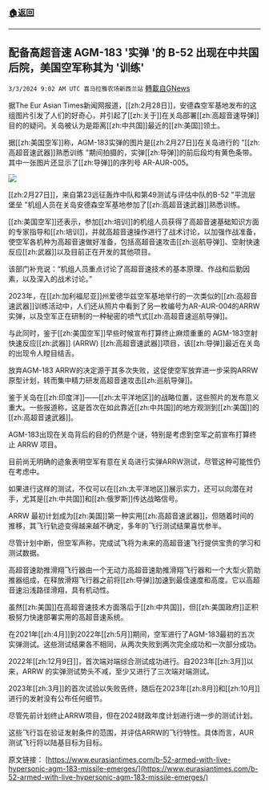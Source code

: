 ###  [:house:返回](README.md)
---


## 配备高超音速 AGM-183 '实弹 '的 B-52 出现在中共国后院，美国空军称其为 '训练'
`3/3/2024 9:02 AM UTC 喜马拉雅农场新西兰站` [轉載自GNews](https://gnews.org/articles/2360587)

据The Eur Asian Times新闻网报道，[[zh:2月28日]]，安德森空军基地发布的这组图片引发了人们的好奇心，并引起了[[zh:关于]]在关岛部署[[zh:高超音速导弹]]目的的疑问。关岛被认为是距离[[zh:中共国]]最近的[[zh:美国]]领土。

据[[zh:美国空军]]称，AGM-183实弹的图片是[[zh:2月27日]]在关岛进行的 "[[zh:高超音速武器]]熟悉训练 "期间拍摄的，实弹[[zh:导弹]]的前后段均有黄色条带。其中一张图片还显示了[[zh:导弹]]的序列号 AR-AUR-005。

![](ipfs://QmQLNUDNcBhTVUrQAou3sPdx3p96sKPxfxcf5ZSZPbeMN2?.png)


[[zh:2月27日]]，来自第23远征轰炸中队和第49测试与评估中队的B-52 "平流层堡垒 "机组人员在关岛安德森空军基地参加了[[zh:高超音速武器]]熟悉训练。

[[zh:美国空军]]还表示，参加[[zh:培训]]的机组人员获得了高超音速基础知识方面的专家指导和[[zh:培训]]，并就高超音速操作进行了战术讨论，以加强作战准备，使空军各机种为高超音速做好准备，包括高超音速攻击[[zh:巡航导弹]]、空射快速反应[[zh:武器]]以及目前正在开发的其他项目。

该部门补充说：“机组人员重点讨论了高超音速技术的基本原理、作战和后勤因素，以及深入的战术讨论。”

2023年，在[[zh:加利福尼亚]]州爱德华兹空军基地举行的一次类似的[[zh:高超音速武器]]训练活动中，人们还从照片中看到了另一枚编号为AR-AUR-004的ARRW实弹，以及空军正在研制的一种秘密的喷气式[[zh:高超音速巡航导弹]]。

与此同时，鉴于[[zh:美国空军]]早些时候宣布打算终止麻烦重重的 AGM-183空射快速反应[[zh:武器]] (ARRW) [[zh:高超音速武器]]项目，该[[zh:导弹]]最近在关岛的出现令人瞠目结舌。

放弃AGM-183 ARRW的决定源于其多次失败，这促使空军放弃进一步采购ARRW原型计划，转而集中精力研发高超音速攻击[[zh:巡航导弹]]。

鉴于关岛在[[zh:印度洋]]——[[zh:太平洋地区]]的战略位置，这些照片的发布意义重大。一些报道称，这是首次在如此靠近[[zh:中共国]]的地方观测到[[zh:美国]]的[[zh:高超音速武器]]。

AGM-183出现在关岛背后的目的仍然是个谜，特别是考虑到空军之前宣布打算终止 ARRW 项目。

目前尚无明确的迹象表明空军有意在关岛进行实弹ARRW测试，尽管这种可能性仍在考虑中。

如果进行这样的测试，不仅可以在[[zh:太平洋地区]]展示实力，还可以向潜在对手，尤其是[[zh:中共国]]和[[zh:俄罗斯]]传达战略信号。

ARRW 最初计划成为[[zh:美国]]第一种实用[[zh:高超音速武器]]，但随着时间的推移，其飞行轨迹变得越来越不确定，多年的飞行测试结果喜忧参半。

尽管计划中断，但空军声称，完成试飞将为未来的高超音速飞行提供宝贵的学习和测试数据。

高超音速助推滑翔飞行器由一个无动力高超音速助推滑翔飞行器和一个大型火箭助推器组成，在释放滑翔飞行器之前将[[zh:导弹]]加速到最佳速度和高度。它以高超音速沿浅路径滑翔，具有机动性。

虽然[[zh:美国]]在高超音速技术方面落后于[[zh:中共国]]，但[[zh:美国政府]]正积极努力快速部署实用的高超音速系统。

在2021年[[zh:4月]]到2022年[[zh:5月]]期间，空军进行了AGM-183最初的五次实弹测试。这些测试结果各不相同，从两次失败到两次完全成功和一次部分成功。

2022年[[zh:12月9日]]，首次端对端综合测试成功进行。自2023年[[zh:3月]]以来，ARRW 的实弹测试势头不减，至少又进行了三次端对端测试。

2023年[[zh:3月]]的首次试验以失败告终，随后在2023年[[zh:8月]]和[[zh:10月]]进行的发射没有公布任何细节。

尽管先前计划终止ARRW项目，但在2024财政年度计划进行进一步的测试计划。

这些飞行旨在验证发射条件的范围，并评估ARRW的飞行特性。具体而言，AUR测试飞行将以陆基目标为目标。

原文链接：
[https://www.eurasiantimes.com/b-52-armed-with-live-hypersonic-agm-183-missile-emerges/](https://www.eurasiantimes.com/b-52-armed-with-live-hypersonic-agm-183-missile-emerges/)
